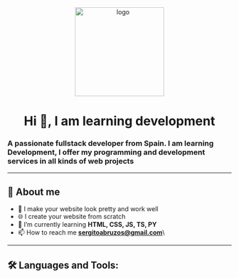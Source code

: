 <div id="header">
<center>
    <img src="https://media.giphy.com/media/2IudUHdI075HL02Pkk/giphy.gif" alt="logo" width="200"/>
    <h1>Hi 👋, I am learning development</h1>
</center>
    <h3 aling="center">A passionate fullstack developer from Spain. I am learning Development, I offer my programming and development services in all kinds of web projects</h3>
</div>

---

## 📝 About me
- 🧡 I make your website look pretty and work well
- 🌐 I create your website from scratch
- 🌱 I’m currently learning **HTML, CSS, JS, TS, PY**
- 📫 How to reach me **sergitoabruzos@gmail.com**\

---
## 🛠️ Languages and Tools:

